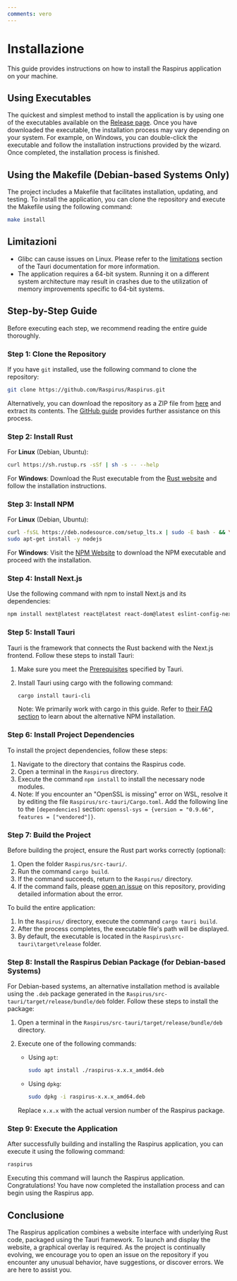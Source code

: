 ```yaml
---
comments: vero
---
```


# Installazione
This guide provides instructions on how to install the Raspirus application on your machine.

## Using Executables
The quickest and simplest method to install the application is by using one of the executables available on the [Release page](https://github.com/Raspirus/Raspirus/releases/latest). Once you have downloaded the executable, the installation process may vary depending on your system. For example, on Windows, you can double-click the executable and follow the installation instructions provided by the wizard. Once completed, the installation process is finished.

## Using the Makefile (Debian-based Systems Only)
The project includes a Makefile that facilitates installation, updating, and testing. To install the application, you can clone the repository and execute the Makefile using the following command:

```sh
make install
```

## Limitazioni
- Glibc can cause issues on Linux. Please refer to the [limitations](https://tauri.app/v1/guides/building/linux#limitations) section of the Tauri documentation for more information.
- The application requires a 64-bit system. Running it on a different system architecture may result in crashes due to the utilization of memory improvements specific to 64-bit systems.

## Step-by-Step Guide
Before executing each step, we recommend reading the entire guide thoroughly.

### Step 1: Clone the Repository
If you have `git` installed, use the following command to clone the repository:

```sh
git clone https://github.com/Raspirus/Raspirus.git
```

Alternatively, you can download the repository as a ZIP file from [here](https://github.com/Raspirus/Raspirus/) and extract its contents. The [GitHub guide](https://docs.github.com/en/repositories/creating-and-managing-repositories/cloning-a-repository) provides further assistance on this process.

### Step 2: Install Rust
For **Linux** (Debian, Ubuntu):

```sh
curl https://sh.rustup.rs -sSf | sh -s -- --help
```

For **Windows**: Download the Rust executable from the [Rust website](https://www.rust-lang.org/tools/install) and follow the installation instructions.

### Step 3: Install NPM
For **Linux** (Debian, Ubuntu):

```sh
curl -fsSL https://deb.nodesource.com/setup_lts.x | sudo -E bash - && \
sudo apt-get install -y nodejs
```

For **Windows**: Visit the [NPM Website](https://docs.npmjs.com/cli/v7/configuring-npm/install) to download the NPM executable and proceed with the installation.

### Step 4: Install Next.js
Use the following command with npm to install Next.js and its dependencies:

```sh
npm install next@latest react@latest react-dom@latest eslint-config-next@latest
```

### Step 5: Install Tauri
Tauri is the framework that connects the Rust backend with the Next.js frontend. Follow these steps to install Tauri:

1. Make sure you meet the [Prerequisites](https://tauri.app/v1/guides/getting-started/prerequisites) specified by Tauri.
2. Install Tauri using cargo with the following command:

   ```sh
   cargo install tauri-cli
   ```

   Note: We primarily work with cargo in this guide. Refer to [their FAQ section](https://tauri.app/v1/guides/faq#node-or-cargo) to learn about the alternative NPM installation.

### Step 6: Install Project Dependencies
To install the project dependencies, follow these steps:

1. Navigate to the directory that contains the Raspirus code.
2. Open a terminal in the `Raspirus` directory.
3. Execute the command `npm install` to install the necessary node modules.
4. Note: If you encounter an "OpenSSL is missing" error on WSL, resolve it by editing the file `Raspirus/src-tauri/Cargo.toml`. Add the following line to the `[dependencies]` section: `openssl-sys = {version = "0.9.66", features = ["vendored"]}`.

### Step 7: Build the Project
Before building the project, ensure the Rust part works correctly (optional):

1. Open the folder `Raspirus/src-tauri/`.
2. Run the command `cargo build`.
3. If the command succeeds, return to the `Raspirus/` directory.
4. If the command fails, please [open an issue](https://github.com/Raspirus/Raspirus/issues/new) on this repository, providing detailed information about the error.

To build the entire application:

1. In the `Raspirus/` directory, execute the command `cargo tauri build`.
2. After the process completes, the executable file's path will be displayed.
3. By default, the executable is located in the `Raspirus\src-tauri\target\release` folder.

### Step 8: Install the Raspirus Debian Package (for Debian-based Systems)
For Debian-based systems, an alternative installation method is available using the `.deb` package generated in the `Raspirus/src-tauri/target/release/bundle/deb` folder. Follow these steps to install the package:

1. Open a terminal in the `Raspirus/src-tauri/target/release/bundle/deb` directory.
2. Execute one of the following commands:

   - Using `apt`:

     ```sh
     sudo apt install ./raspirus-x.x.x_amd64.deb
     ```

   - Using `dpkg`:

     ```sh
     sudo dpkg -i raspirus-x.x.x_amd64.deb
     ```

   Replace `x.x.x` with the actual version number of the Raspirus package.

### Step 9: Execute the Application
After successfully building and installing the Raspirus application, you can execute it using the following command:

```sh
raspirus
```

Executing this command will launch the Raspirus application. Congratulations! You have now completed the installation process and can begin using the Raspirus app.

## Conclusione
The Raspirus application combines a website interface with underlying Rust code, packaged using the Tauri framework. To launch and display the website, a graphical overlay is required. As the project is continually evolving, we encourage you to open an issue on the repository if you encounter any unusual behavior, have suggestions, or discover errors. We are here to assist you.

